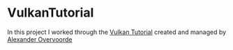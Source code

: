 # VulkanTutorial
In this project I worked through the [Vulkan Tutorial](https://vulkan-tutorial.com/) created and managed by [Alexander Overvoorde](https://disqus.com/by/Overv/)
